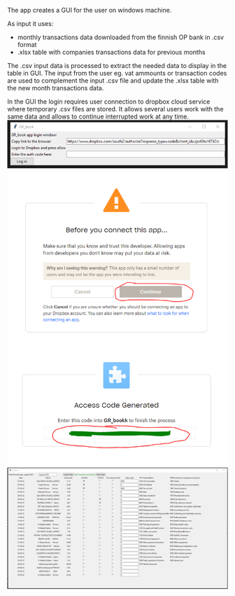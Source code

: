 The app creates a GUI for the user on windows machine.

As input it uses:
- monthly transactions data downloaded from the finnish OP bank in .csv format
- .xlsx table with companies transactions data for previous months

The .csv input data is processed to extract the needed data to display in the table in GUI. 
The input from the user eg. vat ammounts or transaction codes are used to complement the input .csv file and update the .xlsx table with the new month transactions data.

In the GUI the login requires user connection to dropbox cloud service where temporary .csv files are stored. It allows several users work with the same data and allows to continue interrupted work at any time.
![Image Alt Text](./images/i1.png)
![Image Alt Text](./images/i2.png)
![Image Alt Text](./images/i3.png)
![Image Alt Text](./images/i4.png)
